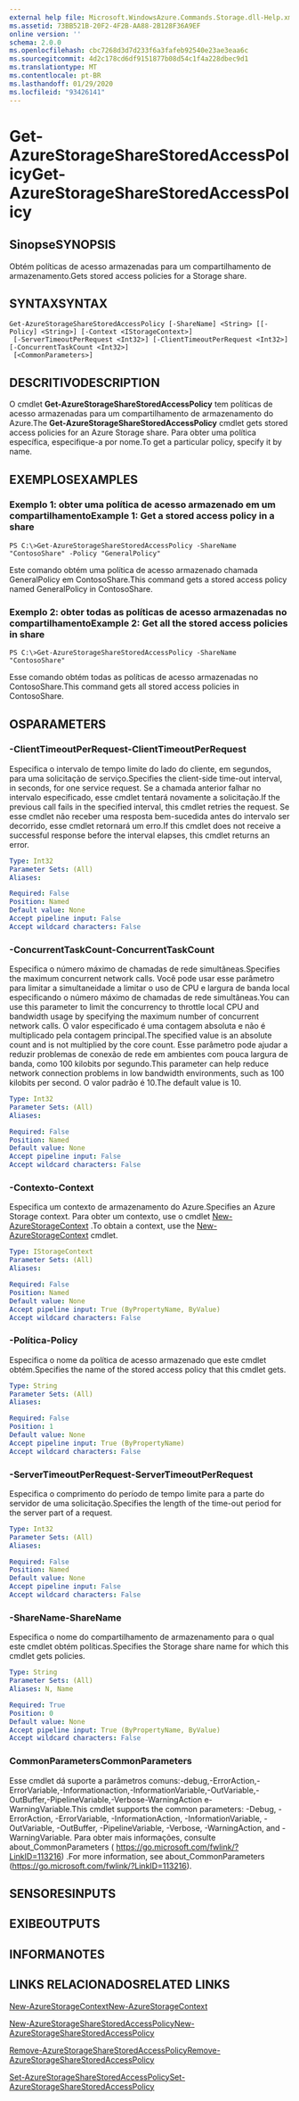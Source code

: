 ```yaml
---
external help file: Microsoft.WindowsAzure.Commands.Storage.dll-Help.xml
ms.assetid: 73BB521B-20F2-4F2B-AA88-2B128F36A9EF
online version: ''
schema: 2.0.0
ms.openlocfilehash: cbc7268d3d7d233f6a3fafeb92540e23ae3eaa6c
ms.sourcegitcommit: 4d2c178cd6df9151877b08d54c1f4a228dbec9d1
ms.translationtype: MT
ms.contentlocale: pt-BR
ms.lasthandoff: 01/29/2020
ms.locfileid: "93426141"
---
```

# <span data-ttu-id="f7ac7-101">Get-AzureStorageShareStoredAccessPolicy</span><span class="sxs-lookup"><span data-stu-id="f7ac7-101">Get-AzureStorageShareStoredAccessPolicy</span></span>

## <span data-ttu-id="f7ac7-102">Sinopse</span><span class="sxs-lookup"><span data-stu-id="f7ac7-102">SYNOPSIS</span></span>
<span data-ttu-id="f7ac7-103">Obtém políticas de acesso armazenadas para um compartilhamento de armazenamento.</span><span class="sxs-lookup"><span data-stu-id="f7ac7-103">Gets stored access policies for a Storage share.</span></span>

## <span data-ttu-id="f7ac7-104">SYNTAX</span><span class="sxs-lookup"><span data-stu-id="f7ac7-104">SYNTAX</span></span>

```
Get-AzureStorageShareStoredAccessPolicy [-ShareName] <String> [[-Policy] <String>] [-Context <IStorageContext>]
 [-ServerTimeoutPerRequest <Int32>] [-ClientTimeoutPerRequest <Int32>] [-ConcurrentTaskCount <Int32>]
 [<CommonParameters>]
```

## <span data-ttu-id="f7ac7-105">DESCRITIVO</span><span class="sxs-lookup"><span data-stu-id="f7ac7-105">DESCRIPTION</span></span>
<span data-ttu-id="f7ac7-106">O cmdlet **Get-AzureStorageShareStoredAccessPolicy** tem políticas de acesso armazenadas para um compartilhamento de armazenamento do Azure.</span><span class="sxs-lookup"><span data-stu-id="f7ac7-106">The **Get-AzureStorageShareStoredAccessPolicy** cmdlet gets stored access policies for an Azure Storage share.</span></span>
<span data-ttu-id="f7ac7-107">Para obter uma política específica, especifique-a por nome.</span><span class="sxs-lookup"><span data-stu-id="f7ac7-107">To get a particular policy, specify it by name.</span></span>

## <span data-ttu-id="f7ac7-108">EXEMPLOS</span><span class="sxs-lookup"><span data-stu-id="f7ac7-108">EXAMPLES</span></span>

### <span data-ttu-id="f7ac7-109">Exemplo 1: obter uma política de acesso armazenado em um compartilhamento</span><span class="sxs-lookup"><span data-stu-id="f7ac7-109">Example 1: Get a stored access policy in a share</span></span>
```
PS C:\>Get-AzureStorageShareStoredAccessPolicy -ShareName "ContosoShare" -Policy "GeneralPolicy"
```

<span data-ttu-id="f7ac7-110">Este comando obtém uma política de acesso armazenado chamada GeneralPolicy em ContosoShare.</span><span class="sxs-lookup"><span data-stu-id="f7ac7-110">This command gets a stored access policy named GeneralPolicy in ContosoShare.</span></span>

### <span data-ttu-id="f7ac7-111">Exemplo 2: obter todas as políticas de acesso armazenadas no compartilhamento</span><span class="sxs-lookup"><span data-stu-id="f7ac7-111">Example 2: Get all the stored access policies in share</span></span>
```
PS C:\>Get-AzureStorageShareStoredAccessPolicy -ShareName "ContosoShare"
```

<span data-ttu-id="f7ac7-112">Esse comando obtém todas as políticas de acesso armazenadas no ContosoShare.</span><span class="sxs-lookup"><span data-stu-id="f7ac7-112">This command gets all stored access policies in ContosoShare.</span></span>

## <span data-ttu-id="f7ac7-113">OS</span><span class="sxs-lookup"><span data-stu-id="f7ac7-113">PARAMETERS</span></span>

### <span data-ttu-id="f7ac7-114">-ClientTimeoutPerRequest</span><span class="sxs-lookup"><span data-stu-id="f7ac7-114">-ClientTimeoutPerRequest</span></span>
<span data-ttu-id="f7ac7-115">Especifica o intervalo de tempo limite do lado do cliente, em segundos, para uma solicitação de serviço.</span><span class="sxs-lookup"><span data-stu-id="f7ac7-115">Specifies the client-side time-out interval, in seconds, for one service request.</span></span>
<span data-ttu-id="f7ac7-116">Se a chamada anterior falhar no intervalo especificado, esse cmdlet tentará novamente a solicitação.</span><span class="sxs-lookup"><span data-stu-id="f7ac7-116">If the previous call fails in the specified interval, this cmdlet retries the request.</span></span>
<span data-ttu-id="f7ac7-117">Se esse cmdlet não receber uma resposta bem-sucedida antes do intervalo ser decorrido, esse cmdlet retornará um erro.</span><span class="sxs-lookup"><span data-stu-id="f7ac7-117">If this cmdlet does not receive a successful response before the interval elapses, this cmdlet returns an error.</span></span>

```yaml
Type: Int32
Parameter Sets: (All)
Aliases: 

Required: False
Position: Named
Default value: None
Accept pipeline input: False
Accept wildcard characters: False
```

### <span data-ttu-id="f7ac7-118">-ConcurrentTaskCount</span><span class="sxs-lookup"><span data-stu-id="f7ac7-118">-ConcurrentTaskCount</span></span>
<span data-ttu-id="f7ac7-119">Especifica o número máximo de chamadas de rede simultâneas.</span><span class="sxs-lookup"><span data-stu-id="f7ac7-119">Specifies the maximum concurrent network calls.</span></span>
<span data-ttu-id="f7ac7-120">Você pode usar esse parâmetro para limitar a simultaneidade a limitar o uso de CPU e largura de banda local especificando o número máximo de chamadas de rede simultâneas.</span><span class="sxs-lookup"><span data-stu-id="f7ac7-120">You can use this parameter to limit the concurrency to throttle local CPU and bandwidth usage by specifying the maximum number of concurrent network calls.</span></span>
<span data-ttu-id="f7ac7-121">O valor especificado é uma contagem absoluta e não é multiplicado pela contagem principal.</span><span class="sxs-lookup"><span data-stu-id="f7ac7-121">The specified value is an absolute count and is not multiplied by the core count.</span></span>
<span data-ttu-id="f7ac7-122">Esse parâmetro pode ajudar a reduzir problemas de conexão de rede em ambientes com pouca largura de banda, como 100 kilobits por segundo.</span><span class="sxs-lookup"><span data-stu-id="f7ac7-122">This parameter can help reduce network connection problems in low bandwidth environments, such as 100 kilobits per second.</span></span>
<span data-ttu-id="f7ac7-123">O valor padrão é 10.</span><span class="sxs-lookup"><span data-stu-id="f7ac7-123">The default value is 10.</span></span>

```yaml
Type: Int32
Parameter Sets: (All)
Aliases: 

Required: False
Position: Named
Default value: None
Accept pipeline input: False
Accept wildcard characters: False
```

### <span data-ttu-id="f7ac7-124">-Contexto</span><span class="sxs-lookup"><span data-stu-id="f7ac7-124">-Context</span></span>
<span data-ttu-id="f7ac7-125">Especifica um contexto de armazenamento do Azure.</span><span class="sxs-lookup"><span data-stu-id="f7ac7-125">Specifies an Azure Storage context.</span></span>
<span data-ttu-id="f7ac7-126">Para obter um contexto, use o cmdlet [New-AzureStorageContext](./New-AzureStorageContext.md) .</span><span class="sxs-lookup"><span data-stu-id="f7ac7-126">To obtain a context, use the [New-AzureStorageContext](./New-AzureStorageContext.md) cmdlet.</span></span>

```yaml
Type: IStorageContext
Parameter Sets: (All)
Aliases: 

Required: False
Position: Named
Default value: None
Accept pipeline input: True (ByPropertyName, ByValue)
Accept wildcard characters: False
```

### <span data-ttu-id="f7ac7-127">-Política</span><span class="sxs-lookup"><span data-stu-id="f7ac7-127">-Policy</span></span>
<span data-ttu-id="f7ac7-128">Especifica o nome da política de acesso armazenado que este cmdlet obtém.</span><span class="sxs-lookup"><span data-stu-id="f7ac7-128">Specifies the name of the stored access policy that this cmdlet gets.</span></span>

```yaml
Type: String
Parameter Sets: (All)
Aliases: 

Required: False
Position: 1
Default value: None
Accept pipeline input: True (ByPropertyName)
Accept wildcard characters: False
```

### <span data-ttu-id="f7ac7-129">-ServerTimeoutPerRequest</span><span class="sxs-lookup"><span data-stu-id="f7ac7-129">-ServerTimeoutPerRequest</span></span>
<span data-ttu-id="f7ac7-130">Especifica o comprimento do período de tempo limite para a parte do servidor de uma solicitação.</span><span class="sxs-lookup"><span data-stu-id="f7ac7-130">Specifies the length of the time-out period for the server part of a request.</span></span>

```yaml
Type: Int32
Parameter Sets: (All)
Aliases: 

Required: False
Position: Named
Default value: None
Accept pipeline input: False
Accept wildcard characters: False
```

### <span data-ttu-id="f7ac7-131">-ShareName</span><span class="sxs-lookup"><span data-stu-id="f7ac7-131">-ShareName</span></span>
<span data-ttu-id="f7ac7-132">Especifica o nome do compartilhamento de armazenamento para o qual este cmdlet obtém políticas.</span><span class="sxs-lookup"><span data-stu-id="f7ac7-132">Specifies the Storage share name for which this cmdlet gets policies.</span></span>

```yaml
Type: String
Parameter Sets: (All)
Aliases: N, Name

Required: True
Position: 0
Default value: None
Accept pipeline input: True (ByPropertyName, ByValue)
Accept wildcard characters: False
```

### <span data-ttu-id="f7ac7-133">CommonParameters</span><span class="sxs-lookup"><span data-stu-id="f7ac7-133">CommonParameters</span></span>
<span data-ttu-id="f7ac7-134">Esse cmdlet dá suporte a parâmetros comuns:-debug,-ErrorAction,-ErrorVariable,-Informationaction,-InformationVariable,-OutVariable,-OutBuffer,-PipelineVariable,-Verbose-WarningAction e-WarningVariable.</span><span class="sxs-lookup"><span data-stu-id="f7ac7-134">This cmdlet supports the common parameters: -Debug, -ErrorAction, -ErrorVariable, -InformationAction, -InformationVariable, -OutVariable, -OutBuffer, -PipelineVariable, -Verbose, -WarningAction, and -WarningVariable.</span></span> <span data-ttu-id="f7ac7-135">Para obter mais informações, consulte about_CommonParameters ( https://go.microsoft.com/fwlink/?LinkID=113216) .</span><span class="sxs-lookup"><span data-stu-id="f7ac7-135">For more information, see about_CommonParameters (https://go.microsoft.com/fwlink/?LinkID=113216).</span></span>

## <span data-ttu-id="f7ac7-136">SENSORES</span><span class="sxs-lookup"><span data-stu-id="f7ac7-136">INPUTS</span></span>

## <span data-ttu-id="f7ac7-137">EXIBE</span><span class="sxs-lookup"><span data-stu-id="f7ac7-137">OUTPUTS</span></span>

## <span data-ttu-id="f7ac7-138">INFORMA</span><span class="sxs-lookup"><span data-stu-id="f7ac7-138">NOTES</span></span>

## <span data-ttu-id="f7ac7-139">LINKS RELACIONADOS</span><span class="sxs-lookup"><span data-stu-id="f7ac7-139">RELATED LINKS</span></span>

[<span data-ttu-id="f7ac7-140">New-AzureStorageContext</span><span class="sxs-lookup"><span data-stu-id="f7ac7-140">New-AzureStorageContext</span></span>](./New-AzureStorageContext.md)

[<span data-ttu-id="f7ac7-141">New-AzureStorageShareStoredAccessPolicy</span><span class="sxs-lookup"><span data-stu-id="f7ac7-141">New-AzureStorageShareStoredAccessPolicy</span></span>](./New-AzureStorageShareStoredAccessPolicy.md)

[<span data-ttu-id="f7ac7-142">Remove-AzureStorageShareStoredAccessPolicy</span><span class="sxs-lookup"><span data-stu-id="f7ac7-142">Remove-AzureStorageShareStoredAccessPolicy</span></span>](./Remove-AzureStorageShareStoredAccessPolicy.md)

[<span data-ttu-id="f7ac7-143">Set-AzureStorageShareStoredAccessPolicy</span><span class="sxs-lookup"><span data-stu-id="f7ac7-143">Set-AzureStorageShareStoredAccessPolicy</span></span>](./Set-AzureStorageShareStoredAccessPolicy.md)
